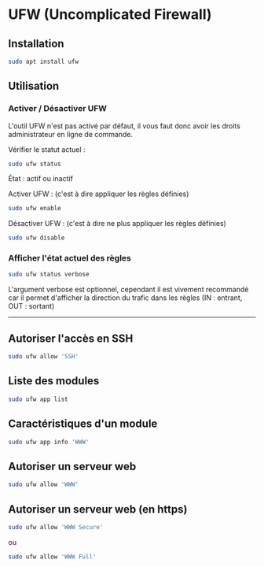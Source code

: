 # UFW (Uncomplicated Firewall)

## Installation

```bash
sudo apt install ufw
```

## Utilisation

### Activer / Désactiver UFW

L'outil UFW n'est pas activé par défaut, il vous faut donc avoir les droits administrateur en ligne de commande.

Vérifier le statut actuel :

```bash
sudo ufw status
```

État : actif ou inactif 

Activer UFW : (c'est à dire appliquer les règles définies) 

```bash
sudo ufw enable
```

Désactiver UFW : (c'est à dire ne plus appliquer les règles définies) 

```bash
sudo ufw disable
```

### Afficher l'état actuel des règles

```bash
sudo ufw status verbose
```

L'argument verbose est optionnel, cependant il est vivement recommandé car il permet d'afficher la direction du trafic dans les règles (IN : entrant, OUT : sortant) 

--------------------------------------------------------------------------------

## Autoriser l'accès en SSH
```bash
sudo ufw allow 'SSH'
```

## Liste des modules

```bash
sudo ufw app list
```

## Caractéristiques d'un module

```bash
sudo ufw app info 'WWW'
```

## Autoriser un serveur web

```bash
sudo ufw allow 'WWW'
```

## Autoriser un serveur web (en https)

```bash
sudo ufw allow 'WWW Secure'
```

ou

```bash
sudo ufw allow 'WWW Full'
```
